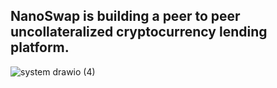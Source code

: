 ## NanoSwap is building a peer to peer uncollateralized cryptocurrency lending platform.

![system drawio (4)](https://user-images.githubusercontent.com/5047455/233404357-ee5a7e37-a75b-44cb-ae96-d0b66f4e38e1.png)

